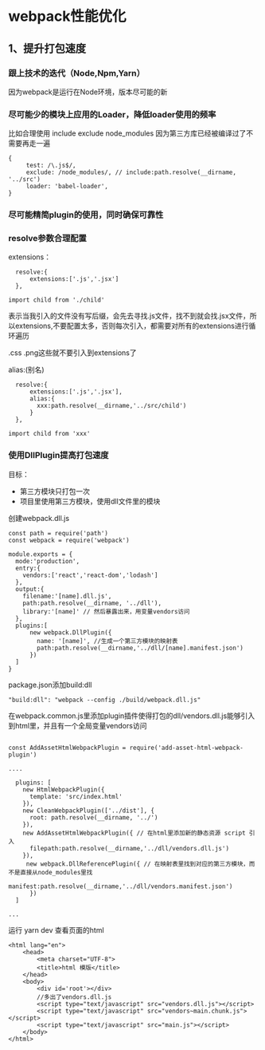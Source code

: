 # webpack性能优化

## 1、提升打包速度

### 跟上技术的迭代（Node,Npm,Yarn）

因为webpack是运行在Node环境，版本尽可能的新

### 尽可能少的模块上应用的Loader，降低loader使用的频率

比如合理使用 include exclude   node_modules 因为第三方库已经被编译过了不需要再走一遍

```
{ 
     test: /\.js$/, 
     exclude: /node_modules/, // include:path.resolve(__dirname, '../src')
     loader: 'babel-loader',
}
```


### 尽可能精简plugin的使用，同时确保可靠性

### resolve参数合理配置

extensions：

```
  resolve:{
      extensions:['.js','.jsx']
  },
```

```
import child from './child'
```
表示当我引入的文件没有写后缀，会先去寻找.js文件，找不到就会找.jsx文件，所以extensions,不要配置太多，否则每次引入，都需要对所有的extensions进行循环遍历

.css .png这些就不要引入到extensions了

alias:(别名)

```
  resolve:{
      extensions:['.js','.jsx'],
      alias:{
        xxx:path.resolve(__dirname,'../src/child')
      }
  },
```

```
import child from 'xxx'
```

### 使用DllPlugin提高打包速度

目标：
- 第三方模块只打包一次
- 项目里使用第三方模块，使用dll文件里的模块

创建webpack.dll.js

```
const path = require('path')
const webpack = require('webpack')

module.exports = {
  mode:'production',
  entry:{
    vendors:['react','react-dom','lodash']
  },
  output:{
    filename:'[name].dll.js',
    path:path.resolve(__dirname, '../dll'),
    library:'[name]' // 然后暴露出来，用变量vendors访问
  },
  plugins:[
      new webpack.DllPlugin({
        name: '[name]', //生成一个第三方模块的映射表
        path:path.resolve(__dirname,'../dll/[name].manifest.json') 
      })
  ]
}
```

package.json添加build:dll

```
"build:dll": "webpack --config ./build/webpack.dll.js"
```

在webpack.common.js里添加plugin插件使得打包的dll/vendors.dll.js能够引入到html里，并且有一个全局变量vendors访问

```

const AddAssetHtmlWebpackPlugin = require('add-asset-html-webpack-plugin')

....

  plugins: [
    new HtmlWebpackPlugin({
      template: 'src/index.html'
    }),
    new CleanWebpackPlugin(['../dist'], {
      root: path.resolve(__dirname, '../')
    }),
    new AddAssetHtmlWebpackPlugin({ // 在html里添加新的静态资源 script 引入
      filepath:path.resolve(__dirname,'../dll/vendors.dll.js')
    }),
     new webpack.DllReferencePlugin({ // 在映射表里找到对应的第三方模块，而不是直接从node_modules里找
        manifest:path.resolve(__dirname,'../dll/vendors.manifest.json')
      })
  ]

...
```

运行 yarn dev 查看页面的html

```
<html lang="en">
    <head>
        <meta charset="UTF-8">
        <title>html 模版</title>
    </head>
    <body>
        <div id='root'></div>
        //多出了vendors.dll.js
        <script type="text/javascript" src="vendors.dll.js"></script>
        <script type="text/javascript" src="vendors~main.chunk.js"></script>
        <script type="text/javascript" src="main.js"></script>
    </body>
</html>
```





